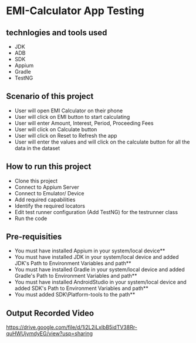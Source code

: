 # EMI-Calculator App Testing

## technlogies and tools used
- JDK
- ADB
- SDK
- Appium
- Gradle
- TestNG

## Scenario of this project
- User will open EMI Calculator on their phone
- User will click on EMI button to start calculating
- User will enter Amount, Interest, Period, Proceeding Fees
- User will click on Calculate button
- User will click on Reset to Refresh the app
- User will enter the values and will click on the calculate button for all the data in the dataset


## How to run this project
- Clone this project
- Connect to Appium Server
- Connect to Emulator/ Device
- Add required capabilities
- Identify the required locators
- Edit test runner configuration (Add TestNG) for the testrunner class
- Run the code


## Pre-requisities
- You must have installed Appium in your system/local device**
- You must have installed JDK in your system/local device and added JDK's Path to Environment Variables and path**
- You must have installed Gradle in your system/local device and added Gradle's Path to Environment Variables and path**
- You must have installed AndroidStudio in your system/local device and added SDK's Path to Environment Variables and path**
- You must added SDK\Platform-tools to the path**

## Output Recorded Video
https://drive.google.com/file/d/1i2L2iLxlbB5idTV38Rr-quHWUjymdyEG/view?usp=sharing
